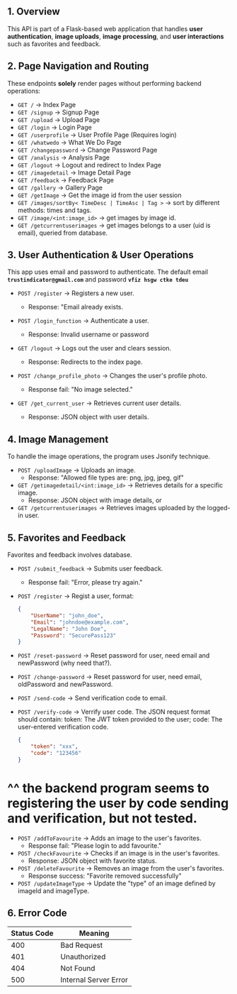 ## 1. Overview

This API is part of a Flask-based web application that handles **user authentication**, **image uploads**, **image processing**, and **user interactions** such as favorites and feedback.
## 2. Page Navigation and Routing

These endpoints **solely** render pages without performing backend operations:
- `GET /` → Index Page
- `GET /signup` → Signup Page 
- `GET /upload` → Upload Page
- `GET /login` → Login Page
- `GET /userprofile` → User Profile Page (Requires login)
- `GET /whatwedo` → What We Do Page
- `GET /changepassword` → Change Password Page
- `GET /analysis` → Analysis Page
- `GET /logout` → Logout and redirect to Index Page
- `GET /imagedetail` → Image Detail Page
- `GET /feedback` → Feedback Page
- `GET /gallery` → Gallery Page
- `GET /getImage` → Get the image id from the user session
- `GET /images/sortBy< TimeDesc | TimeAsc | Tag >` → sort by different methods: times and tags.
- `GET /image/<int:image_id>` → get images by image id.
- `GET /getcurrentuserimages` → get images belongs to a user (uid is email), queried from database.

## 3. User Authentication & User Operations
This app uses email and password to authenticate.
The default email **`trustindicator@gmail.com`** and password **`vfiz hsgw ctke tdeu`**
- `POST /register` → Registers a new user. 
	- Response: "Email already exists.
- `POST /login_function` → Authenticate a user. 
	- Response: Invalid username or password
- `GET /logout` → Logs out the user and clears session.
    - Response: Redirects to the index page.

- `POST /change_profile_photo` → Changes the user's profile photo.
    - Response fail: "No image selected."
- `GET /get_current_user` → Retrieves current user details.
    - Response: JSON object with user details.
## 4. Image Management
To handle the image operations, the program uses Jsonify technique. 
- `POST /uploadImage` → Uploads an image.
    - Response: "Allowed file types are: png, jpg, jpeg, gif"
- `GET /getimagedetail/<int:image_id>` → Retrieves details for a specific image.
    - Response: JSON object with image details, or 
- `GET /getcurrentuserimages` → Retrieves images uploaded by the logged-in user.

## 5. Favorites and Feedback
Favorites and feedback involves database. 
- `POST /submit_feedback` → Submits user feedback.
    - Response fail: "Error, please try again."


- `POST /register` → Regist a user, format:
    ```json
    {
        "UserName": "john_doe",
        "Email": "johndoe@example.com",
        "LegalName": "John Doe",
        "Password": "SecurePass123"
    }
    ```
- `POST /reset-password` → Reset password for user, need email and newPassword (why need that?).
- `POST /change-password` → Reset password for user, need email, oldPassword and newPassword.

- `POST /send-code` → Send verification code to email. 
- `POST /verify-code` → Verrify user code. The JSON request format should contain: token: The JWT token provided to the user; code: The user-entered verification code.
    ```json
    {
        "token": "xxx",
        "code": "123456"
    }
    ```
# ^^ the backend program seems to registering the user by code sending and verification, but not tested.

- `POST /addToFavourite` → Adds an image to the user's favorites.
    - Response fail: "Please login to add favourite."
- `POST /checkFavourite` → Checks if an image is in the user's favorites.
    - Response: JSON object with favorite status.
- `POST /deleteFavourite` → Removes an image from the user's favorites.
    - Response success: "Favorite removed successfully"
- `POST /updateImageType` → Update the "type" of an image defined by imageId and imageType.

## 6. Error Code

| Status Code | Meaning               |
| ----------- | --------------------- |
| 400         | Bad Request           |
| 401         | Unauthorized          |
| 404         | Not Found             |
| 500         | Internal Server Error |
